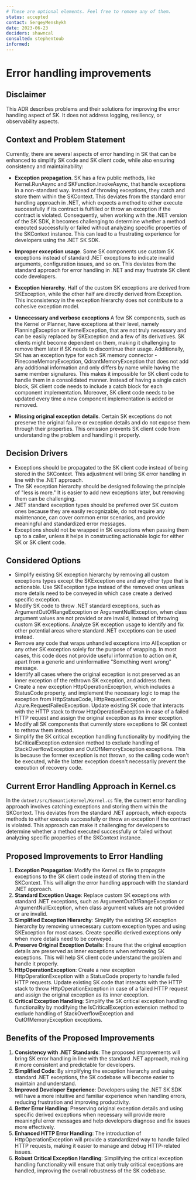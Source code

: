 ```yaml
---
# These are optional elements. Feel free to remove any of them.
status: accepted
contact: SergeyMenshykh
date: 2023-06-23
deciders: shawncal
consulted: stephentoub
informed:
---
```


# Error handling improvements

## Disclaimer

This ADR describes problems and their solutions for improving the error handling aspect of SK. It does not address logging, resiliency, or observability aspects.

## Context and Problem Statement

Currently, there are several aspects of error handling in SK that can be enhanced to simplify SK code and SK client code, while also ensuring consistency and maintainability:

- **Exception propagation**. SK has a few public methods, like Kernel.RunAsync and SKFunction.InvokeAsync, that handle exceptions in a non-standard way. Instead of throwing exceptions, they catch and store them within the SKContext. This deviates from the standard error handling approach in .NET, which expects a method to either execute successfully if its contract is fulfilled or throw an exception if the contract is violated. Consequently, when working with the .NET version of the SK SDK, it becomes challenging to determine whether a method executed successfully or failed without analyzing specific properties of the SKContext instance. This can lead to a frustrating experience for developers using the .NET SK SDK.

- **Improper exception usage**. Some SK components use custom SK exceptions instead of standard .NET exceptions to indicate invalid arguments, configuration issues, and so on. This deviates from the standard approach for error handling in .NET and may frustrate SK client code developers.

- **Exception hierarchy**. Half of the custom SK exceptions are derived from SKException, while the other half are directly derived from Exception. This inconsistency in the exception hierarchy does not contribute to a cohesive exception model.

- **Unnecessary and verbose exceptions** A few SK components, such as the Kernel or Planner, have exceptions at their level, namely PlanningException or KernelException, that are not truly necessary and can be easily replaced by SKException and a few of its derivatives. SK clients might become dependent on them, making it challenging to remove them later if SK needs to discontinue their usage. Additionally, SK has an exception type for each SK memory connector - PineconeMemoryException, QdrantMemoryException that does not add any additional information and only differs by name while having the same member signatures. This makes it impossible for SK client code to handle them in a consolidated manner. Instead of having a single catch block, SK client code needs to include a catch block for each component implementation. Moreover, SK client code needs to be updated every time a new component implementation is added or removed.

- **Missing original exception details**. Certain SK exceptions do not preserve the original failure or exception details and do not expose them through their properties. This omission prevents SK client code from understanding the problem and handling it properly.

## Decision Drivers

- Exceptions should be propagated to the SK client code instead of being stored in the SKContext. This adjustment will bring SK error handling in line with the .NET approach.
- The SK exception hierarchy should be designed following the principle of "less is more." It is easier to add new exceptions later, but removing them can be challenging.
- .NET standard exception types should be preferred over SK custom ones because they are easily recognizable, do not require any maintenance, can cover common error scenarios, and provide meaningful and standardized error messages.
- Exceptions should not be wrapped in SK exceptions when passing them up to a caller, unless it helps in constructing actionable logic for either SK or SK client code.

## Considered Options

- Simplify existing SK exception hierarchy by removing all custom exceptions types except the SKException one and any other type that is actionable. Use SKException type instead of the removed ones unless more details need to be conveyed in which case create a derived specific exception.
- Modify SK code to throw .NET standard exceptions, such as ArgumentOutOfRangeException or ArgumentNullException, when class argument values are not provided or are invalid, instead of throwing custom SK exceptions. Analyze SK exception usage to identify and fix other potential areas where standard .NET exceptions can be used instead.
- Remove any code that wraps unhandled exceptions into AIException or any other SK exception solely for the purpose of wrapping. In most cases, this code does not provide useful information to action on it, apart from a generic and uninformative "Something went wrong" message.
- Identify all cases where the original exception is not preserved as an inner exception of the rethrown SK exception, and address them.
- Create a new exception HttpOperationException, which includes a StatusCode property, and implement the necessary logic to map the exception from HttpStatusCode, HttpRequestException, or Azure.RequestFailedException. Update existing SK code that interacts with the HTTP stack to throw HttpOperationException in case of a failed HTTP request and assign the original exception as its inner exception.
- Modify all SK components that currently store exceptions to SK context to rethrow them instead.
- Simplify the SK critical exception handling functionality by modifying the IsCriticalException extension method to exclude handling of StackOverflowException and OutOfMemoryException exceptions. This is because the former exception is not thrown, so the calling code won't be executed, while the latter exception doesn't necessarily prevent the execution of recovery code.

## Current Error Handling Approach in Kernel.cs

In the `dotnet/src/SemanticKernel/Kernel.cs` file, the current error handling approach involves catching exceptions and storing them within the SKContext. This deviates from the standard .NET approach, which expects methods to either execute successfully or throw an exception if the contract is violated. This approach can make it challenging for developers to determine whether a method executed successfully or failed without analyzing specific properties of the SKContext instance.

## Proposed Improvements to Error Handling

1. **Exception Propagation**: Modify the Kernel.cs file to propagate exceptions to the SK client code instead of storing them in the SKContext. This will align the error handling approach with the standard .NET approach.
2. **Standard Exception Usage**: Replace custom SK exceptions with standard .NET exceptions, such as ArgumentOutOfRangeException or ArgumentNullException, when class argument values are not provided or are invalid.
3. **Simplified Exception Hierarchy**: Simplify the existing SK exception hierarchy by removing unnecessary custom exception types and using SKException for most cases. Create specific derived exceptions only when more details need to be conveyed.
4. **Preserve Original Exception Details**: Ensure that the original exception details are preserved as inner exceptions when rethrowing SK exceptions. This will help SK client code understand the problem and handle it properly.
5. **HttpOperationException**: Create a new exception HttpOperationException with a StatusCode property to handle failed HTTP requests. Update existing SK code that interacts with the HTTP stack to throw HttpOperationException in case of a failed HTTP request and assign the original exception as its inner exception.
6. **Critical Exception Handling**: Simplify the SK critical exception handling functionality by modifying the IsCriticalException extension method to exclude handling of StackOverflowException and OutOfMemoryException exceptions.

## Benefits of the Proposed Improvements

1. **Consistency with .NET Standards**: The proposed improvements will bring SK error handling in line with the standard .NET approach, making it more consistent and predictable for developers.
2. **Simplified Code**: By simplifying the exception hierarchy and using standard .NET exceptions, the SK codebase will become easier to maintain and understand.
3. **Improved Developer Experience**: Developers using the .NET SK SDK will have a more intuitive and familiar experience when handling errors, reducing frustration and improving productivity.
4. **Better Error Handling**: Preserving original exception details and using specific derived exceptions when necessary will provide more meaningful error messages and help developers diagnose and fix issues more effectively.
5. **Enhanced HTTP Error Handling**: The introduction of HttpOperationException will provide a standardized way to handle failed HTTP requests, making it easier to manage and debug HTTP-related issues.
6. **Robust Critical Exception Handling**: Simplifying the critical exception handling functionality will ensure that only truly critical exceptions are handled, improving the overall robustness of the SK codebase.
